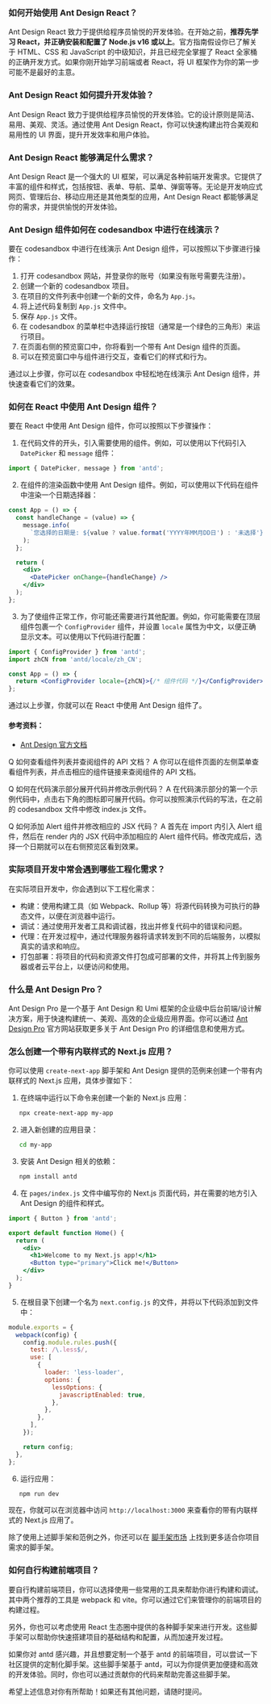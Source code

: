 ### 如何开始使用 Ant Design React？

Ant Design React 致力于提供给程序员愉悦的开发体验。在开始之前，**推荐先学习 React，并正确安装和配置了 Node.js v16 或以上**。官方指南假设你已了解关于 HTML、CSS 和 JavaScript 的中级知识，并且已经完全掌握了 React 全家桶的正确开发方式。如果你刚开始学习前端或者 React，将 UI 框架作为你的第一步可能不是最好的主意。

### Ant Design React 如何提升开发体验？

Ant Design React 致力于提供给程序员愉悦的开发体验。它的设计原则是简洁、易用、美观、灵活。通过使用 Ant Design React，你可以快速构建出符合美观和易用性的 UI 界面，提升开发效率和用户体验。

### Ant Design React 能够满足什么需求？

Ant Design React 是一个强大的 UI 框架，可以满足各种前端开发需求。它提供了丰富的组件和样式，包括按钮、表单、导航、菜单、弹窗等等。无论是开发响应式网页、管理后台、移动应用还是其他类型的应用，Ant Design React 都能够满足你的需求，并提供愉悦的开发体验。

### Ant Design 组件如何在 codesandbox 中进行在线演示？

要在 codesandbox 中进行在线演示 Ant Design 组件，可以按照以下步骤进行操作：

1. 打开 codesandbox 网站，并登录你的账号（如果没有账号需要先注册）。
2. 创建一个新的 codesandbox 项目。
3. 在项目的文件列表中创建一个新的文件，命名为 `App.js`。
4. 将上述代码复制到 `App.js` 文件中。
5. 保存 `App.js` 文件。
6. 在 codesandbox 的菜单栏中选择运行按钮（通常是一个绿色的三角形）来运行项目。
7. 在页面右侧的预览窗口中，你将看到一个带有 Ant Design 组件的页面。
8. 可以在预览窗口中与组件进行交互，查看它们的样式和行为。

通过以上步骤，你可以在 codesandbox 中轻松地在线演示 Ant Design 组件，并快速查看它们的效果。

### 如何在 React 中使用 Ant Design 组件？

要在 React 中使用 Ant Design 组件，你可以按照以下步骤操作：

1. 在代码文件的开头，引入需要使用的组件。例如，可以使用以下代码引入 `DatePicker` 和 `message` 组件：

```jsx
import { DatePicker, message } from 'antd';
```

2. 在组件的渲染函数中使用 Ant Design 组件。例如，可以使用以下代码在组件中渲染一个日期选择器：

```jsx
const App = () => {
  const handleChange = (value) => {
    message.info(
      `您选择的日期是: ${value ? value.format('YYYY年MM月DD日') : '未选择'}`,
    );
  };

  return (
    <div>
      <DatePicker onChange={handleChange} />
    </div>
  );
};
```

3. 为了使组件正常工作，你可能还需要进行其他配置。例如，你可能需要在顶层组件包裹一个 `ConfigProvider` 组件，并设置 `locale` 属性为中文，以便正确显示文本。可以使用以下代码进行配置：

```jsx
import { ConfigProvider } from 'antd';
import zhCN from 'antd/locale/zh_CN';

const App = () => {
  return <ConfigProvider locale={zhCN}>{/* 组件代码 */}</ConfigProvider>;
};
```

通过以上步骤，你就可以在 React 中使用 Ant Design 组件了。

#### 参考资料：

- [Ant Design 官方文档](https://ant.design/docs/react/introduce-cn)

Q 如何查看组件列表并查阅组件的 API 文档？ A 你可以在组件页面的左侧菜单查看组件列表，并点击相应的组件链接来查阅组件的 API 文档。

Q 如何在代码演示部分展开代码并修改示例代码？ A 在代码演示部分的第一个示例代码中，点击右下角的图标即可展开代码。你可以按照演示代码的写法，在之前的 codesandbox 文件中修改 index.js 文件。

Q 如何添加 Alert 组件并修改相应的 JSX 代码？ A 首先在 import 内引入 Alert 组件，然后在 render 内的 JSX 代码中添加相应的 Alert 组件代码。修改完成后，选择一个日期就可以在右侧预览区看到效果。

### 实际项目开发中常会遇到哪些工程化需求？

在实际项目开发中，你会遇到以下工程化需求：

- 构建：使用构建工具（如 Webpack、Rollup 等）将源代码转换为可执行的静态文件，以便在浏览器中运行。
- 调试：通过使用开发者工具和调试器，找出并修复代码中的错误和问题。
- 代理：在开发过程中，通过代理服务器将请求转发到不同的后端服务，以模拟真实的请求和响应。
- 打包部署：将项目的代码和资源文件打包成可部署的文件，并将其上传到服务器或者云平台上，以便访问和使用。

### 什么是 Ant Design Pro？

Ant Design Pro 是一个基于 Ant Design 和 Umi 框架的企业级中后台前端/设计解决方案，用于快速构建统一、美观、高效的企业级应用界面。你可以通过 [Ant Design Pro](https://pro.ant.design/) 官方网站获取更多关于 Ant Design Pro 的详细信息和使用方式。

### 怎么创建一个带有内联样式的 Next.js 应用？

你可以使用 `create-next-app` 脚手架和 Ant Design 提供的范例来创建一个带有内联样式的 Next.js 应用，具体步骤如下：

1. 在终端中运行以下命令来创建一个新的 Next.js 应用：

```bash
   npx create-next-app my-app
```

2. 进入新创建的应用目录：

```bash
   cd my-app
```

3. 安装 Ant Design 相关的依赖：

```bash
   npm install antd
```

4. 在 `pages/index.js` 文件中编写你的 Next.js 页面代码，并在需要的地方引入 Ant Design 的组件和样式。

```jsx
import { Button } from 'antd';

export default function Home() {
  return (
    <div>
      <h1>Welcome to my Next.js app!</h1>
      <Button type="primary">Click me!</Button>
    </div>
  );
}
```

5. 在根目录下创建一个名为 `next.config.js` 的文件，并将以下代码添加到文件中：

```javascript
module.exports = {
  webpack(config) {
    config.module.rules.push({
      test: /\.less$/,
      use: [
        {
          loader: 'less-loader',
          options: {
            lessOptions: {
              javascriptEnabled: true,
            },
          },
        },
      ],
    });

    return config;
  },
};
```

6. 运行应用：

```bash
   npm run dev
```

现在，你就可以在浏览器中访问 `http://localhost:3000` 来查看你的带有内联样式的 Next.js 应用了。

除了使用上述脚手架和范例之外，你还可以在 [脚手架市场](https://scaffold.ant.design/) 上找到更多适合你项目需求的脚手架。

### 如何自行构建前端项目？

要自行构建前端项目，你可以选择使用一些常用的工具来帮助你进行构建和调试。其中两个推荐的工具是 webpack 和 vite。你可以通过它们来管理你的前端项目的构建过程。

另外，你也可以考虑使用 React 生态圈中提供的各种脚手架来进行开发。这些脚手架可以帮助你快速搭建项目的基础结构和配置，从而加速开发过程。

如果你对 antd 感兴趣，并且想要定制一个基于 antd 的前端项目，可以尝试一下社区提供的定制化脚手架。这些脚手架基于 antd，可以为你提供更加便捷和高效的开发体验。同时，你也可以通过贡献你的代码来帮助完善这些脚手架。

希望上述信息对你有所帮助！如果还有其他问题，请随时提问。
